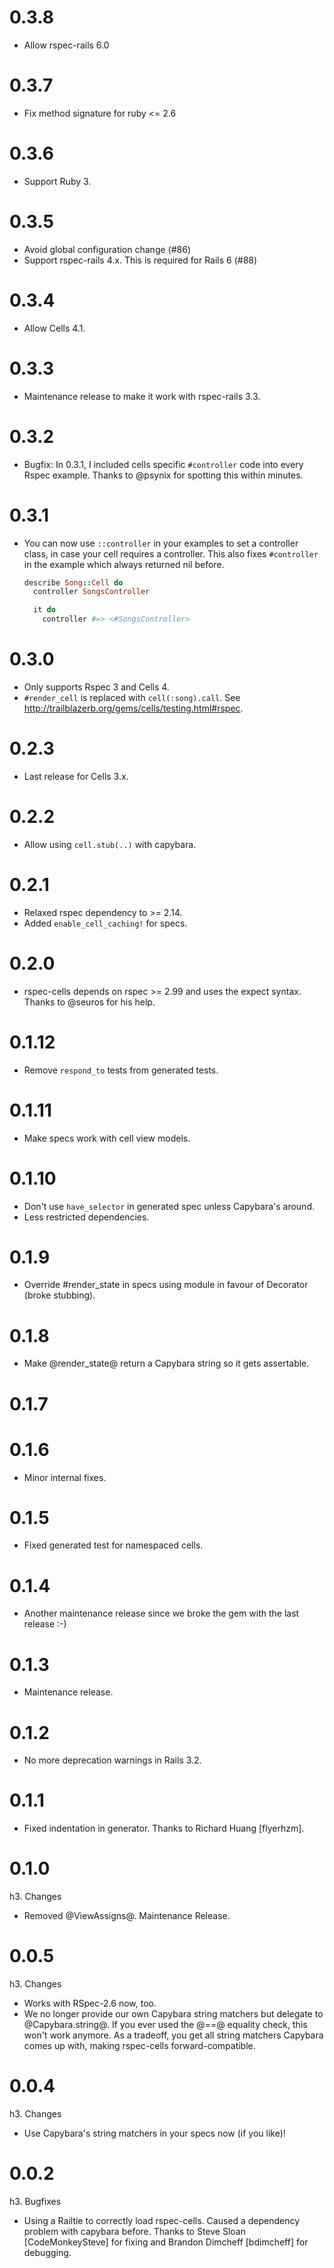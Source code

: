 # 0.3.8

* Allow rspec-rails 6.0

# 0.3.7

* Fix method signature for ruby <= 2.6

# 0.3.6

* Support Ruby 3.

# 0.3.5

* Avoid global configuration change (#86)
* Support rspec-rails 4.x. This is required for Rails 6 (#88)

# 0.3.4

* Allow Cells 4.1.

# 0.3.3

* Maintenance release to make it work with rspec-rails 3.3.

# 0.3.2

* Bugfix: In 0.3.1, I included cells specific `#controller` code into every Rspec example. Thanks to @psynix for spotting this within minutes.

# 0.3.1

* You can now use `::controller` in your examples to set a controller class, in case your cell requires a controller. This also fixes `#controller` in the example which always returned nil before.
    ```ruby
    describe Song::Cell do
      controller SongsController

      it do
        controller #=> <#SongsController>
    ```

# 0.3.0

* Only supports Rspec 3 and Cells 4.
* `#render_cell` is replaced with `cell(:song).call`. See http://trailblazerb.org/gems/cells/testing.html#rspec.

# 0.2.3

* Last release for Cells 3.x.

# 0.2.2

* Allow using `cell.stub(..)` with capybara.

# 0.2.1

* Relaxed rspec dependency to >= 2.14.
* Added `enable_cell_caching!` for specs.

# 0.2.0

* rspec-cells depends on rspec >= 2.99 and uses the expect syntax. Thanks to @seuros for his help.

# 0.1.12

* Remove `respond_to` tests from generated tests.

# 0.1.11

* Make specs work with cell view models.

# 0.1.10

* Don't use `have_selector` in generated spec unless Capybara's around.
* Less restricted dependencies.


# 0.1.9

* Override #render_state in specs using module in favour of Decorator (broke stubbing).

# 0.1.8

* Make @render_state@ return a Capybara string so it gets assertable.

# 0.1.7

# 0.1.6

* Minor internal fixes.

# 0.1.5

* Fixed generated test for namespaced cells.

# 0.1.4

* Another maintenance release since we broke the gem with the last release :-)

# 0.1.3

* Maintenance release.

# 0.1.2

* No more deprecation warnings in Rails 3.2.

# 0.1.1

* Fixed indentation in generator. Thanks to Richard Huang [flyerhzm].

# 0.1.0

h3. Changes
  * Removed @ViewAssigns@. Maintenance Release.

# 0.0.5

h3. Changes
  * Works with RSpec-2.6 now, too.
  * We no longer provide our own Capybara string matchers but delegate to @Capybara.string@. If you ever used the @==@ equality check, this won't work anymore. As a tradeoff, you get all string matchers Capybara comes up with, making rspec-cells forward-compatible.


# 0.0.4

h3. Changes
  * Use Capybara's string matchers in your specs now (if you like)!


# 0.0.2

h3. Bugfixes
  * Using a Railtie to correctly load rspec-cells. Caused a dependency problem with capybara before. Thanks to Steve Sloan [CodeMonkeySteve] for fixing and Brandon Dimcheff [bdimcheff] for debugging.
